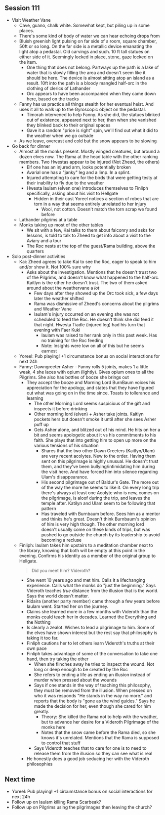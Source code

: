 ## Session 111
* Visit Weather Vane
  * Cave, guano, chalk white. Somewhat kept, but piling up in some places.
  * There's some kind of body of water we can hear echoing drops from
  * Bluish greenish light pulsing on far side of a room, square chamber, 50ft or so long. On the far side is a metallic device emanating the light atop a pedastal. Old carvings and such. 10 ft tall statues on either side of it. Seemingly locked in place, stone, gaze locked on the item.
    * One thing that does not belong. Partways up the path is a lake of water that is slowly filling the area and doesn't seem like it should be here. The device is almost sitting atop an island as a result. 10ft into the path is a bloody mangled half-orc in the clothing of clerics of Lathander
    * Orc appears to have been accompanied when they came down here, based on the tracks
  * Fanny has us practice all things stealth for her eventual heist. And uses it all to walk up to the Gyroscopic object on the pedastal.
    * Timorah intervened to help Fanny. As she did, the statues blinked out of existence, appeared next to her, then when she vanished they blinked back to their original spaces
    * Gave it a random "price is right" spin, we'll find out what it did to the weather when we go outside
  * As we leave, overcast and cold but the snow appears to be slowing
* Go back for dinner
  * Almost all the monks present. Mostly winged creatures, but around a dozen elves now. The Rama at the head table with the other ranking members. Two Hwestas appear to be injured (Not Zheed, the others)
    * Elf one has an injured arm, looks potentially broken
    * Avarial one has a "janky" leg and a limp. In a splint.
    * Injured attempting to care for the birds that were getting testy at their inability to fly due to the weather
    * Hwesta Iaulam (elven one) introduces themselves to Finliph specifically, asking about his visit to Hellgate
      * Hidden in their cast Yoreel notices a section of robes that are torn in a way that seems entirely unrelated to her injury
        * Wool, not cotton. Doesn't match the torn scrap we found before
  * Lathander pilgrims at a table
  * Monks taking up most of the other tables
    * We sit with a few, Kai talks to them about falconry and asks for lessons, is told to talk to Zheed to get info about a visit to the Aviary and a tour
    * The Roc nests at the top of the guest/Rama building, above the quarters
* Solo post-dinner activities
  * Kai: Zheed agrees to take Kai to see the Roc, eager to speak to him and/or show it. Not 100% sure why
    * Asks about the investigation. Mentions that he doesn't trust two of the Pilgrims, and doesn't know what happened to the half-orc. Kaitlyn is the other he doesn't trust. The two of them asked around about the weathervane a _lot_
      * Few days after they showed up the Orc took sick, a few days later the weather shifted
      * Rama was dismissive of Zheed's concerns about the pilgrims and Weather Vane
      * Iaulam's injury occurred on an evening she was not scheduled to feed the Roc. He doesn't think she did feed it that night. Hwesta Tiadle (injured leg) had his turn that evening with Faer Kuki
        * Iaulam was raised to her rank only in this past week. Has no training for the Roc feeding
        * Note: Insights were low on all of this but he seems earnest
  * Yoreel: Pub playing! +1 circumstance bonus on social interactions for next 24h
  * Fanny: Dawngreeter Asher - Fanny rolls 5 joints, makes 1 a little weak, 4 she laces with opium (lightly). Gives opium ones to all the Pilgrims. She also has bottles of booze she brings out
    * They accept the booze and Morning Lord BurnBaum voices his appreciation for the apology, and states that they have figured out what was going on in the time since. Toasts to tollerance and learning
      * The other Morning Lord seems suspicious of the gift and inspects it before drinking
      * Other morning lord (elven) + Asher take joints. Kaitlyn pockets hers but doesn't smoke it until after she sees Asher puff up
      * Gets Asher alone, and blitzed out of his mind. He hits on her a bit and seems apologetic about it vs his commitments to his faith. She plays that into getting him to open up more on the various tensions of his situation
        * Shares that the two other Dawn Greeters (Kaitlyn/Ulam) are very recent acolytes. New to the order. Having them sent on this pilgrimage is highly unusual. He doesn't trust them, and they've been bullying/intimidating him during the visit here. And have forced him into silence regarding Ulam's disappearance.
        * His second pilgrimage out of Baldur's Gate. The more out of the way the more he seems to like it. On every long trip there's always at least one Acolyte who is new, comes on the pilgrimage, is aloof during the trip, and leaves the temple after. Katilyn and Ulam seem to be following that pattern
        * Has traveled with Burnbaum before. Sees him as a mentor and thinks he's great. Doesn't think Burnbaum's opinion of him is very high though. The other morning lord doesn't usually come on these kinds of trips, but was pushed to go outside the church by its leadership to avoid becoming a recluse
  * Finliph: Iaulam takes him upstairs to a meditation chamber next to the library, knowing that both will be empty at this point in the evening. Confirms his identity as a member of the original group to Hellgate.
    > Did you meet him? Videroth?
    * She went 10 years ago and met him. Calls it a lifechanging experience. Calls what the monks do "just the beginning." Says Videroth teaches _true_ distance from the illusion that is the world. Says the world doesn't matter.
    * Ridaira (another party member) came through a few years before Iaulam went. Started her on the journey.
    * Claims she learned more in a few months with Videroth than the monks could teach her in decades. Learned the Everything and the Nothing
    * Is clearly a zealot. Wishes to lead a pilgrimage to him. Some of the elves have shown interest but the rest say that philosophy is taking it too far.
    * Finliph cautions her to let others learn Videroth's truths at their own pace
    * Finliph takes advantage of some of the conversation to take one hand, then try taking the other
      * When she flinches away he tries to inspect the wound. Not long or deep enough to be created by the Roc
      * She refers to ending a life as ending an illusion instead of murder when pressed about the wounds
      * Says if one stands in the way of teaching this philosophy, they must be removed from the illusion. When pressed on who it was responds "He stands in the way no more." and reports that the body is "gone as the wind guides." Says he made the decision for her, even though she cared for him greatly.
        * Theory: She killed the Rama not to help with the weather, but to advance her desire for a Videroth Pilgrimage of the monks here
        * Notes that the snow came before the Rama died, so she knows it's unrelated. Mentions that the Rama is supposed to control that stuff
      * Says Videroth teaches that to care for one is to need to release them from the illusion so they can see what is real
    * He honestly does a good job seducing her with the Videroth philosophies

## Next time
* Yoreel: Pub playing! +1 circumstance bonus on social interactions for next 24h
* Follow up on Iaulam killing Rama Scarbeak?
* Follow up on Pilgrims using the pilgrimages then leaving the church?
